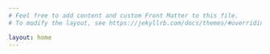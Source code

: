 ```yaml
---
# Feel free to add content and custom Front Matter to this file.
# To modify the layout, see https://jekyllrb.com/docs/themes/#overriding-theme-defaults

layout: home
---
```


<!-- * [mf](/ontology/mf/)
* [mfoem](/ontology/mfoem/) -->

